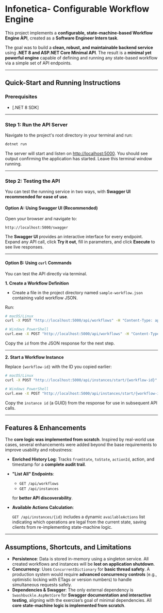# Infonetica- Configurable Workflow Engine

This project implements a **configurable, state-machine-based Workflow Engine API**, created as a **Software Engineer Intern task**.

The goal was to build a **clean, robust, and maintainable backend service** using **.NET 8 and ASP.NET Core Minimal API**. The result is a **minimal yet powerful engine** capable of defining and running any state-based workflow via a simple set of API endpoints.

---

## Quick-Start and Running Instructions

### Prerequisites

* [.NET 8 SDK]

---

### Step 1: Run the API Server

Navigate to the project's root directory in your terminal and run:

```bash
dotnet run
```

The server will start and listen on [http://localhost:5000](http://localhost:5000). You should see output confirming the application has started. Leave this terminal window running.

---

### Step 2: Testing the API

You can test the running service in two ways, with **Swagger UI recommended for ease of use**.

#### Option A: Using Swagger UI (Recommended)

Open your browser and navigate to:

```
http://localhost:5000/swagger
```

The **Swagger UI** provides an interactive interface for every endpoint. Expand any API call, click **Try it out**, fill in parameters, and click **Execute** to see live responses.

---

#### Option B: Using `curl` Commands

You can test the API directly via terminal.

**1. Create a Workflow Definition**

* Create a file in the project directory named `sample-workflow.json` containing valid workflow JSON.

Run:

```bash
# macOS/Linux
curl -X POST "http://localhost:5000/api/workflows" -H "Content-Type: application/json" -d "@sample-workflow.json"

# Windows PowerShell
curl.exe -X POST "http://localhost:5000/api/workflows" -H "Content-Type: application/json" -d "@sample-workflow.json"
```

Copy the `id` from the JSON response for the next step.

---

**2. Start a Workflow Instance**

Replace `{workflow-id}` with the ID you copied earlier:

```bash
# macOS/Linux
curl -X POST "http://localhost:5000/api/instances/start/{workflow-id}"

# Windows PowerShell
curl.exe -X POST "http://localhost:5000/api/instances/start/{workflow-id}"
```

Copy the `instance id` (a GUID) from the response for use in subsequent API calls.

---

## Features & Enhancements

The **core logic was implemented from scratch**. Inspired by real-world use cases, several enhancements were added beyond the base requirements to improve usability and robustness:

* **Enriched History Log**: Tracks `fromState`, `toState`, `actionId`, action, and timestamp for a **complete audit trail**.
* **"List All" Endpoints**:

  * `GET /api/workflows`
  * `GET /api/instances`

  for **better API discoverability**.
* **Available Actions Calculation**:

  `GET /api/instances/{id}` includes a dynamic `availableActions` list indicating which operations are legal from the current state, saving clients from re-implementing state-machine logic.

---

## Assumptions, Shortcuts, and Limitations

* **Persistence**: Data is stored in-memory using a singleton service. All created workflows and instances will be **lost on application shutdown**.
* **Concurrency**: Uses `ConcurrentDictionary` for **basic thread safety**. A production system would require **advanced concurrency controls** (e.g., optimistic locking with ETags or version numbers) to handle simultaneous requests safely.
* **Dependencies & Swagger**: The only external dependency is `Swashbuckle.AspNetCore` for **Swagger documentation and interactive testing**, aligning with the exercise’s goal of minimal dependencies. All **core state-machine logic is implemented from scratch**.
